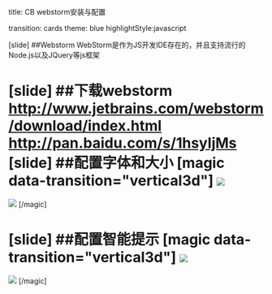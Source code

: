 title: CB webstorm安装与配置

transition: cards
theme: blue
highlightStyle:javascript

[slide]
##Webstorm
WebStorm是作为JS开发IDE存在的，并且支持流行的Node.js以及JQuery等js框架
 
[slide]
##下载webstorm
http://www.jetbrains.com/webstorm/download/index.html
http://pan.baidu.com/s/1hsyIjMs
[slide]
##配置字体和大小
[magic data-transition="vertical3d"]
<img src="http://7xjf2l.com2.z0.glb.qiniucdn.com/editorfont.jpg" class="img-responsive">
====
<img src="http://7xjf2l.com2.z0.glb.qiniucdn.com/consolefont.jpg" class="img-responsive">
[/magic]

[slide]
##配置智能提示
[magic data-transition="vertical3d"]
<img src="http://7xjf2l.com2.z0.glb.qiniucdn.com/beforeconfig.png" class="img-responsive">
====
<img src="http://7xjf2l.com2.z0.glb.qiniucdn.com/choosenodeexe.png" class="img-responsive">
[/magic]